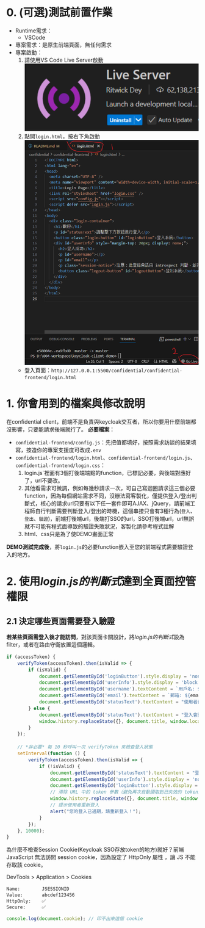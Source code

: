 ﻿# 0. (可選)測試前置作業
- Runtime需求：
    - VSCode
- 專案需求：是原生前端頁面，無任何需求
- 專案啟動：
    1. 請使用VS Code Live Server啟動
    ![alt text](image.png)
    2. 點開`login.html`，按右下角啟動
    ![alt text](image-1.png)
    - 登入頁面：`http://127.0.0.1:5500/confidential/confidential-frontend/login.html`

# 1. 你會用到的檔案與修改說明
在confidential client，前端不是負責與keycloak交互者，所以你要用什麼前端都沒影響，只要能請求後端就行了。
**必要檔案**：
- `confidential-frontend/config.js`：先把值都填好，按照需求訪談的結果填寫，按造你的專案支援度可改成`.env`
- `confidential-frontend/login.html`、`confidential-frontend/login.js`、`confidential-frontend/login.css`：
    1. login.js`裡面有3個打後端端點的function，已標記必要，與後端對應好了，url不要改。
    2. 其他看需求可微調，例如每幾秒請求一次，可自己寫迴圈請求這三個必要function，因為每個網站需求不同，沒辦法寫客製化，僅提供登入/登出判斷式，核心的請求url只要有以下任一套件即可AJAX、jQuery，請前端工程師自行判斷需要判斷登入/登出的時機，這個串接只會有3種行為(`登入`、`登出`、`驗證`)，前端打後端url，後端打SSO的url，SSO打後端url，url無誤就不可能有程式面導致的驗證失敗狀況，客製化請參考程式註解
    3. html、css只是為了使DEMO畫面正常

**DEMO測試完成後**，將`login.js`的必要function嵌入至您的前端程式需要驗證登入的地方。

# 2. 使用*login.js的判斷式*達到全頁面控管權限
## 2.1 決定哪些頁面需要登入驗證

**若某些頁面需登入後才能訪問**，對該頁面卡關設計，將*login.js的判斷式*設為filter，或者在路由守衛放置這個邏輯。



```js
if (accessToken) {
    verifyToken(accessToken).then(isValid => {
        if (isValid) {
            document.getElementById('loginButton').style.display = 'none';
            document.getElementById('userInfo').style.display = 'block';
            document.getElementById('username').textContent = `用戶名: ${usernameParam || '未知'}`;
            document.getElementById('email').textContent = `郵箱: ${emailParam || '未知'}`;
            document.getElementById('statusText').textContent = "使用者已登入";
        } else {
            document.getElementById('statusText').textContent = "登入會話已失效，請重新登入";
            window.history.replaceState({}, document.title, window.location.pathname);
        }
    });

    // *非必要* 每 10 秒呼叫一次 verifyToken 來檢查登入狀態
    setInterval(function () {
        verifyToken(accessToken).then(isValid => {
            if (!isValid) {
                document.getElementById('statusText').textContent = "登入會話已失效，請重新登入";
                document.getElementById('userInfo').style.display = 'none';
                document.getElementById('loginButton').style.display = 'inline-block';
                // 清除 URL 中的 token 參數（避免再次自動讀取到已失效的 token）
                window.history.replaceState({}, document.title, window.location.pathname);
                // 提示使用者重新登入
                alert("您的登入已過期，請重新登入！");
            }
        });
    }, 10000);
}
```

為什麼不檢查Session Cookie(Keycloak SSO存放token的地方)就好？前端 JavaScript 無法訪問 session cookie，因為設定了 HttpOnly 屬性 ，讓 JS 不能存取該 cookie。

DevTools > Application > Cookies
```
Name:        JSESSIONID
Value:       abcdef123456
HttpOnly:    ✅
Secure:      ✅
``````
```js
console.log(document.cookie); // 印不出來這個 cookie
```